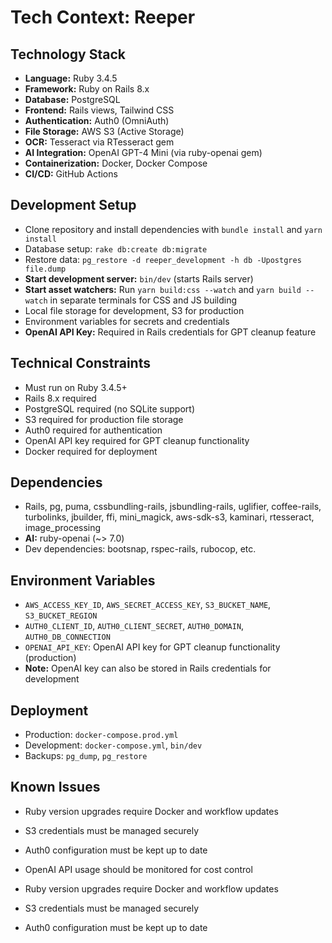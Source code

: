 # Tech Context: Reeper

## Technology Stack

- **Language:** Ruby 3.4.5
- **Framework:** Ruby on Rails 8.x
- **Database:** PostgreSQL
- **Frontend:** Rails views, Tailwind CSS
- **Authentication:** Auth0 (OmniAuth)
- **File Storage:** AWS S3 (Active Storage)
- **OCR:** Tesseract via RTesseract gem
- **AI Integration:** OpenAI GPT-4 Mini (via ruby-openai gem)
- **Containerization:** Docker, Docker Compose
- **CI/CD:** GitHub Actions

## Development Setup

- Clone repository and install dependencies with `bundle install` and `yarn install`
- Database setup: `rake db:create db:migrate`
- Restore data: `pg_restore -d reeper_development -h db -Upostgres file.dump`
- **Start development server:** `bin/dev` (starts Rails server)
- **Start asset watchers:** Run `yarn build:css --watch` and `yarn build --watch` in separate terminals for CSS and JS building
- Local file storage for development, S3 for production
- Environment variables for secrets and credentials
- **OpenAI API Key:** Required in Rails credentials for GPT cleanup feature

## Technical Constraints

- Must run on Ruby 3.4.5+
- Rails 8.x required
- PostgreSQL required (no SQLite support)
- S3 required for production file storage
- Auth0 required for authentication
- OpenAI API key required for GPT cleanup functionality
- Docker required for deployment

## Dependencies

- Rails, pg, puma, cssbundling-rails, jsbundling-rails, uglifier, coffee-rails, turbolinks, jbuilder, ffi, mini_magick, aws-sdk-s3, kaminari, rtesseract, image_processing
- **AI:** ruby-openai (~> 7.0)
- Dev dependencies: bootsnap, rspec-rails, rubocop, etc.

## Environment Variables

- `AWS_ACCESS_KEY_ID`, `AWS_SECRET_ACCESS_KEY`, `S3_BUCKET_NAME`, `S3_BUCKET_REGION`
- `AUTH0_CLIENT_ID`, `AUTH0_CLIENT_SECRET`, `AUTH0_DOMAIN`, `AUTH0_DB_CONNECTION`
- `OPENAI_API_KEY`: OpenAI API key for GPT cleanup functionality (production)
- **Note:** OpenAI key can also be stored in Rails credentials for development

## Deployment

- Production: `docker-compose.prod.yml`
- Development: `docker-compose.yml`, `bin/dev`
- Backups: `pg_dump`, `pg_restore`

## Known Issues

- Ruby version upgrades require Docker and workflow updates
- S3 credentials must be managed securely
- Auth0 configuration must be kept up to date
- OpenAI API usage should be monitored for cost control

- Ruby version upgrades require Docker and workflow updates
- S3 credentials must be managed securely
- Auth0 configuration must be kept up to date

